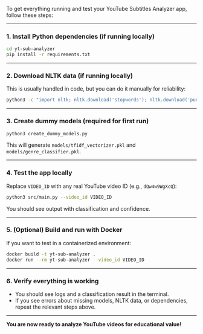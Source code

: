 To get everything running and test your YouTube Subtitles Analyzer app, follow these steps:

---

### 1. **Install Python dependencies (if running locally)**
```bash
cd yt-sub-analyzer
pip install -r requirements.txt
```

---

### 2. **Download NLTK data (if running locally)**
This is usually handled in code, but you can do it manually for reliability:
```bash
python3 -c "import nltk; nltk.download('stopwords'); nltk.download('punkt'); nltk.download('averaged_perceptron_tagger')"
```

---

### 3. **Create dummy models (required for first run)**
```bash
python3 create_dummy_models.py
```
This will generate `models/tfidf_vectorizer.pkl` and `models/genre_classifier.pkl`.

---

### 4. **Test the app locally**
Replace `VIDEO_ID` with any real YouTube video ID (e.g., `dQw4w9WgXcQ`):
```bash
python3 src/main.py --video_id VIDEO_ID
```
You should see output with classification and confidence.

---

### 5. **(Optional) Build and run with Docker**
If you want to test in a containerized environment:
```bash
docker build -t yt-sub-analyzer .
docker run --rm yt-sub-analyzer --video_id VIDEO_ID
```

---

### 6. **Verify everything is working**
- You should see logs and a classification result in the terminal.
- If you see errors about missing models, NLTK data, or dependencies, repeat the relevant steps above.

---

**You are now ready to analyze YouTube videos for educational value!**